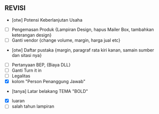 ## REVISI

-  [otw] Potensi Keberlanjutan Usaha 
-  [ ] Pengemasan Produk {Lampiran Design, hapus Mailer Box, tambahkan keterangan design}
-  [ ] Ganti vendor {change volume, margin, harga jual etc}
-  [otw] Daftar pustaka {margin, paragraf rata kiri kanan, samain sumber dan sitasi nya}
-  [ ] Pertanyaan BEP, {Biaya DLL}
-  [ ] Ganti Turn it in
-  [ ] Legalitas
-  [x] kolom "Person Penanggung Jawab"
-  [tanya] Latar belakang TEMA "BOLD"
- [x] luaran
- [ ] salah tahun lampiran